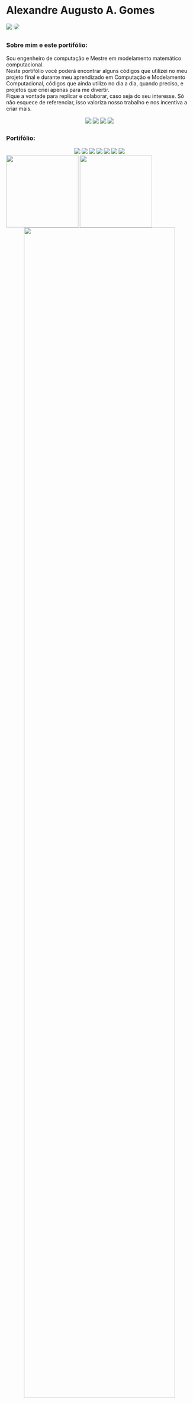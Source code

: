 # Alexandre Augusto A. Gomes
<div align="left"> 
<a href = "mailto:alexandre.3ag.tech@gmail.com"> <img src="https://img.shields.io/badge/Gmail-D14836?style=for-the-badge&logo=gmail&logoColor=white"></a>
  <a href="https://www.linkedin.com/in/alexandre-3ag/" target="_blank"><img src="https://img.shields.io/badge/-LinkedIn-%230077B5?style=for-the-badge&logo=linkedin&logoColor=white" style="border-radius: 30px" target="_blank"></a> 
</div>

##
### Sobre mim e este portifólio:
<p>Sou engenheiro de computação e Mestre em modelamento matemático computacional.<br>
Neste portifólio você poderá encontrar alguns códigos que utilizei no meu projeto final e durante meu aprendizado em Computação e Modelamento Computacional, códigos que ainda utilizo no dia a dia, quando preciso, e projetos que criei apenas para me divertir.<br>
Fique a vontade para replicar e colaborar, caso seja do seu interesse. Só não esquece de referenciar, isso valoriza nosso trabalho e nos incentiva a criar mais.<br></p>

<div align="center"> 
  <img align="center" src="https://img.shields.io/badge/Python-FF8C00?style=for-the-badge&logo=python&logoColor=white">
  <img align="center" src="https://img.shields.io/badge/C-C71585?style=for-the-badge&logo=c&logoColor=white">
  <img align="center" src="https://img.shields.io/badge/SQLite-07405E?style=for-the-badge&logo=sqlite&logoColor=white">
  <img align="center" src="https://img.shields.io/badge/HTML-239120?style=for-the-badge&logo=html5&logoColor=white">
</div>

##

### Portifólio:

<div align="center"> 
  <img src="https://img.shields.io/badge/Mineração%20de%20Dados-grey">
  <img src="https://img.shields.io/badge/Ciência%20de%20Dados-red">
  <img src="https://img.shields.io/badge/Inteligência%20Artificial-orange">
  <img src="https://img.shields.io/badge/Aprendizado%20de%20Máquina-blue">
  <img src="https://img.shields.io/badge/Programação%20Evolutiva-purple">
  <img src="https://img.shields.io/badge/Eplicabilidade%20em%20IA-white">
  <img src="https://img.shields.io/badge/Outros-green">
</div>
<div style="display: inline_block">
  <img align="center" height="195px" src="https://github-readme-stats.vercel.app/api?username=aaugustoag&theme=midnight-purple&show_icons=true">
  <img align="center" height="195px" src="https://github-readme-stats.vercel.app/api/top-langs/?username=aaugustoag&layout=compact&theme=midnight-purple">
</div>
<div align="center"> 
  <img width="90%" src="https://github-readme-activity-graph.vercel.app/graph?username=aaugustoag&bg_color=0d1117&color=8A2BE2&line=006400&point=2F4F4F&area=true&hide_border=true">
<br>
